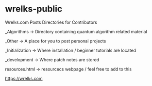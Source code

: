 # wrelks-public
Wrelks.com Posts Directories for Contributors

_Algorithms -> Directory containing quantum algorithm related material 

_Other -> A place for you to post personal projects 

_Initialization -> Where installation / beginner tutorials are located 

_development -> Where patch notes are stored

resources.html -> resourcecs webpage / feel free to add to this

https://wrelks.com
